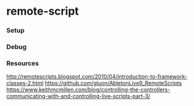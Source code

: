 # remote-script

### Setup

### Debug

### Resources
http://remotescripts.blogspot.com/2010/04/introduction-to-framework-classes-2.html
https://github.com/gluon/AbletonLive9_RemoteScripts
https://www.keithmcmillen.com/blog/controlling-the-controllers-communicating-with-and-controlling-live-scripts-part-3/
